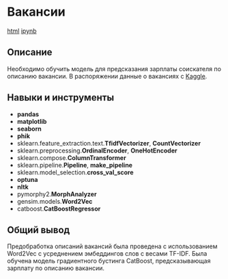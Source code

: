 # Вакансии

[html](https://github.com/alfiia-sharafutdinova/Portfolio/blob/main/vacancies/vacancies.html) [ipynb](https://github.com/alfiia-sharafutdinova/Portfolio/blob/main/vacancies/vacancies.ipynb)

## Описание

Необходимо обучить модель для предсказания зарплаты соискателя по описанию вакансии. В распоряжении данные о вакансиях с [Kaggle](https://www.kaggle.com/competitions/hse-2nd-step-in-nlp-bootcamp/leaderboard).

## Навыки и инструменты

* **pandas**
* **matplotlib**
* **seaborn**
* **phik**
* sklearn.feature_extraction.text.**TfidfVectorizer**, **CountVectorizer**
* sklearn.preprocessing.**OrdinalEncoder**, **OneHotEncoder**
* sklearn.compose.**ColumnTransformer**
* sklearn.pipeline.**Pipeline**, **make_pipeline**
* sklearn.model_selection.**cross_val_score**
* **optuna**
* **nltk**
* pymorphy2.**MorphAnalyzer**
* gensim.models.**Word2Vec**
* catboost.**CatBoostRegressor**

## Общий вывод

Предобработка описаний вакансий была проведена с использованием Word2Vec с усреднением эмбеддингов слов с весами TF-IDF. Была обучена модель градиентного бустинга CatBoost, предсказывающая зарплату по описанию вакансии. 
